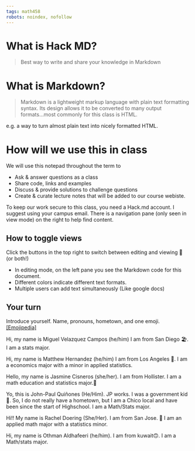 ```yaml
---
tags: math458
robots: noindex, nofollow
---
```



# What is Hack MD? 

> Best way to write and share your knowledge in Markdown

# What is Markdown? 

> Markdown is a lightweight markup language with plain text formatting syntax. Its design allows it to be converted to many output formats...most commonly for this class is HTML.


e.g. a way to turn almost plain text into nicely formatted HTML. 



# How will we use this in class

We will use this notepad throughout the term to 
* Ask & answer questions as a class
* Share code, links and examples 
* Discuss & provide solutions to challenge questions 
* Create & curate lecture notes that will be added to our course webiste. 

To keep our work secure to this class, you need a Hack.md account. I suggest using your campus email. There is a navigation pane (only seen in view mode) on the right to help find content.


## How to toggle views

Click the buttons in the top right to switch between editing and viewing :eyes: (or both!)

* In editing mode, on the left pane you see the Markdown code for this document. 
* Different colors indicate different text formats. 
* Multiple users can add text simultaneously (Like google docs)


## Your turn
Introduce yourself. Name, pronouns, hometown, and one emoji. 
[[Emojipedia]](https://emojipedia.org/)



Hi, my name is Miguel Velazquez Campos (he/him)
I am from San Diego 🏖️. I am a stats major. 

Hi, my name is Matthew Hernandez (he/him) I am from Los Angeles 🦤. I am a economics major with a minor in applied statistics. 

Hello, my name is Jasmine Cisneros (she/her). I am from Hollister. I am a math education and statistics major.🦋 

Yo, this is John-Paul Quiñones (He/Him).  JP works. I was a government kid 🫡. So, I do not really have a hometown, but I am a Chico local and have been since the start of Highschool.  I am a Math/Stats major.

Hi!! My name is Rachel Doering (She/Her). I am from San Jose. 🤖 I am an applied math major with a statistics minor.

Hi, my name is Othman Aldhafeeri (he/him). I am from kuwait🙃. I am a Math/stats major.